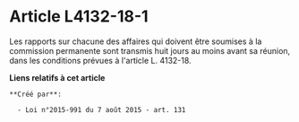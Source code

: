 # Article L4132-18-1

Les  rapports sur chacune des affaires qui doivent être soumises à la  commission permanente sont transmis huit jours au
moins avant sa  réunion, dans les conditions prévues à l'article L. 4132-18.

**Liens relatifs à cet article**

	**Créé par**:

	  - Loi n°2015-991 du 7 août 2015 - art. 131
